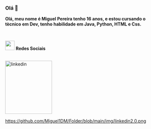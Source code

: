 ### Olá 👋

**Olá, meu nome é Miguel Pereira tenho 16 anos, e estou cursando o tècnico em Dev, tenho habilidade em Java, Python, HTML e Css.**

<br>


<img src="https://github.com/Miguel1DM/Folder/blob/main/img/internet.png" width = "30px" > **Redes Sociais**

<br>

<a href="https://github.com/Miguel1DM/Folder/blob/main/img/linkedin2.0.png" target="_blank">
  <img src="https://github.com/Miguel1DM/Folder/blob/main/img/linkedin2.0.png" alt="linkedin" width="150" height="170">
</a>


https://github.com/Miguel1DM/Folder/blob/main/img/linkedin2.0.png


